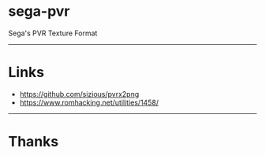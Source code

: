 # sega-pvr
Sega's PVR Texture Format

---
# Links
- https://github.com/sizious/pvrx2png
- https://www.romhacking.net/utilities/1458/

---
# Thanks
